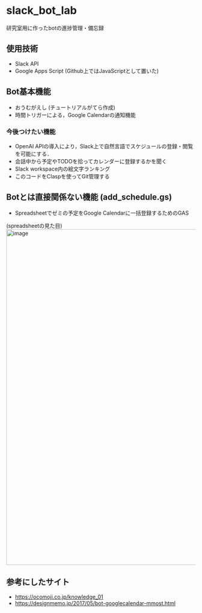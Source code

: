 # slack_bot_lab
研究室用に作ったbotの進捗管理・備忘録

## 使用技術
* Slack API
* Google Apps Script (Github上ではJavaScriptとして置いた)

## Bot基本機能
* おうむがえし (チュートリアルがてら作成)
* 時間トリガーによる，Google Calendarの通知機能
### 今後つけたい機能
* OpenAI APIの導入により，Slack上で自然言語でスケジュールの登録・閲覧を可能にする．
* 会話中から予定やTODOを拾ってカレンダーに登録するかを聞く
* Slack workspace内の絵文字ランキング
* このコードをClaspを使ってGit管理する

## Botとは直接関係ない機能 (add_schedule.gs)
* Spreadsheetでゼミの予定をGoogle Calendarに一括登録するためのGAS

(spreadsheetの見た目)
<img width="891" alt="image" src="https://github.com/saaaya-11/slack_bot_lab/assets/39193854/e02cfe0e-a8ff-42af-bb6d-01e97dfcc405">

## 参考にしたサイト
* https://ocomoji.co.jp/knowledge_01
* https://designmemo.jp/2017/05/bot-googlecalendar-mmost.html
